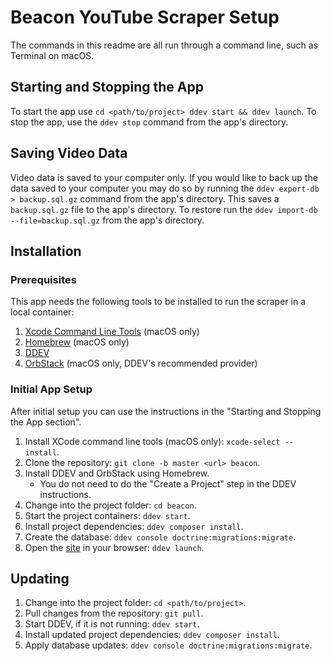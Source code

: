 # Beacon YouTube Scraper Setup

The commands in this readme are all run through a command line, such as 
Terminal on macOS.

## Starting and Stopping the App

To start the app use `cd <path/to/project> ddev start && ddev launch`. To stop
the app, use the `ddev stop` command from the app's directory. 

## Saving Video Data

Video data is saved to your computer only. If you would like to back up the
data saved to your computer you may do so by running the 
`ddev export-db > backup.sql.gz` command from the app's directory. This saves
a `backup.sql.gz` file to the app's directory. To restore run the
`ddev import-db --file=backup.sql.gz` from the app's directory.

## Installation

### Prerequisites

This app needs the following tools to be installed to run the scraper in a
local container:

1. [Xcode Command Line Tools](https://developer.apple.com/xcode/resources/) (macOS only)
2. [Homebrew](http://brew.sh) (macOS only)
3. [DDEV](https://ddev.com/get-started/)
4. [OrbStack](https://orbstack.dev/download) (macOS only, DDEV's recommended provider)

### Initial App Setup

After initial setup you can use the instructions in the "Starting and Stopping
the App section".

1. Install XCode command line tools (macOS only): `xcode-select --install`.
2. Clone the repository: `git clone -b master <url> beacon`.
3. Install DDEV and OrbStack using Homebrew.
   * You do not need to do the "Create a Project" step in the DDEV 
     instructions.
4. Change into the project folder: `cd beacon`.
5. Start the project containers: `ddev start`.
6. Install project dependencies: `ddev composer install`.
7. Create the database: `ddev console doctrine:migrations:migrate`.
8. Open the [site](https://beacon.ddev.site) in your browser: `ddev launch`.

## Updating

1. Change into the project folder: `cd <path/to/project>`.
2. Pull changes from the repository: `git pull`.
3. Start DDEV, if it is not running: `ddev start`.
4. Install updated project dependencies: `ddev composer install`.
5. Apply database updates: `ddev console doctrine:migrations:migrate`.
